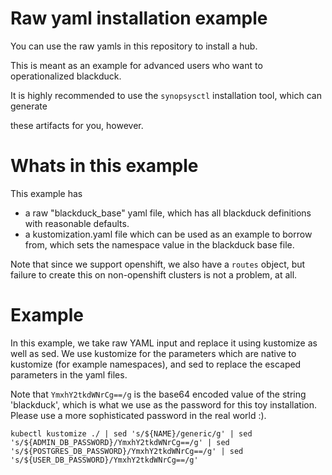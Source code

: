 # Raw yaml installation example

You can use the raw yamls in this repository to install a hub.

This is meant as an example for advanced users who want to operationalized blackduck.

It is highly recommended to use the `synopsysctl` installation tool, which can generate

these artifacts for you, however.

# Whats in this example

This example has 

- a raw "blackduck_base" yaml file, which has all blackduck definitions with reasonable
defaults.
- a kustomization.yaml file which can be used as an example to borrow from, which sets the
namespace value in the blackduck base file.

Note that since we support openshift, we also have a `routes` object, but failure to create this
on non-openshift clusters is not a problem, at all.

# Example

In this example, we take raw YAML input and replace it using kustomize as well as sed.  We
use kustomize for the parameters which are native to kustomize (for example namespaces), and
sed to replace the escaped parameters in the yaml files.

Note that `YmxhY2tkdWNrCg==/g` is the base64 encoded value of the string 'blackduck', which is what we
use as the password for this toy installation.  Please use a more sophisticated password in the real world :).

```
kubectl kustomize ./ | sed 's/${NAME}/generic/g' | sed 's/${ADMIN_DB_PASSWORD}/YmxhY2tkdWNrCg==/g' | sed 's/${POSTGRES_DB_PASSWORD}/YmxhY2tkdWNrCg==/g' | sed 's/${USER_DB_PASSWORD}/YmxhY2tkdWNrCg==/g'
```
